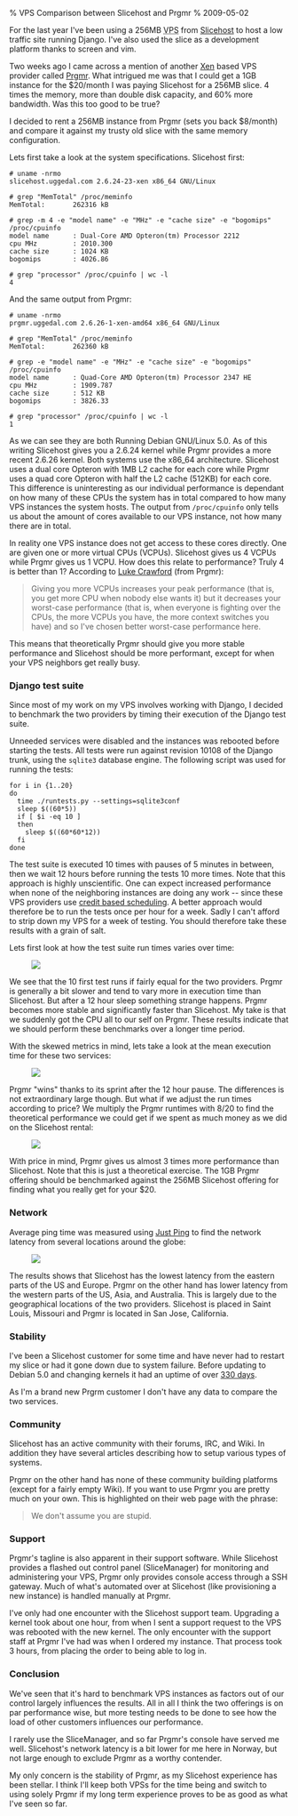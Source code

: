 % VPS Comparison between Slicehost and Prgmr
% 2009-05-02

For the last year I've been using a 256MB
<abbr title="Virtual private server">VPS</abbr>
from [Slicehost][sli] to host a low
traffic site running Django. I've also used the slice as a development
platform thanks to screen and vim.

Two weeks ago I came across a mention of another [Xen][xen] based VPS provider
called [Prgmr][prg]. What intrigued me was that I could get a 1GB instance
for the $20/month I was paying Slicehost for a 256MB slice. 4 times the
memory, more than double disk capacity, and 60% more bandwidth. Was this too
good to be true?

I decided to rent a 256MB instance from Prgmr (sets you back $8/month) and
compare it against my trusty old slice with the same memory configuration.

Lets first take a look at the system specifications. Slicehost first:

    # uname -nrmo
    slicehost.uggedal.com 2.6.24-23-xen x86_64 GNU/Linux

    # grep "MemTotal" /proc/meminfo 
    MemTotal:       262316 kB

    # grep -m 4 -e "model name" -e "MHz" -e "cache size" -e "bogomips" /proc/cpuinfo
    model name      : Dual-Core AMD Opteron(tm) Processor 2212
    cpu MHz         : 2010.300
    cache size      : 1024 KB
    bogomips        : 4026.86

    # grep "processor" /proc/cpuinfo | wc -l
    4

And the same output from Prgmr: 

    # uname -nrmo
    prgmr.uggedal.com 2.6.26-1-xen-amd64 x86_64 GNU/Linux

    # grep "MemTotal" /proc/meminfo 
    MemTotal:       262360 kB

    # grep -e "model name" -e "MHz" -e "cache size" -e "bogomips" /proc/cpuinfo
    model name      : Quad-Core AMD Opteron(tm) Processor 2347 HE
    cpu MHz         : 1909.787
    cache size      : 512 KB
    bogomips        : 3826.33

    # grep "processor" /proc/cpuinfo | wc -l
    1

As we can see they are both Running Debian GNU/Linux 5.0. As of this writing
Slicehost gives you a 2.6.24 kernel while Prgmr provides a more recent
2.6.26 kernel. Both systems use the x86_64 architecture. Slicehost uses
a dual core Opteron with 1MB L2 cache for each core while Prgmr uses a
quad core Opteron with half the L2 cache (512KB) for each core. This
difference is uninteresting as our individual performance is dependant
on how many of these CPUs the system has in total compared to how many
VPS instances the system hosts. The output from `/proc/cpuinfo` only tells us
about the amount of cores available to our VPS instance, not how many there
are in total.

In reality one VPS instance does not get access to these cores
directly. One are given one or more virtual CPUs (VCPUs). Slicehost gives
us 4 VCPUs while Prgmr gives us 1 VCPU. How does this relate to
performance? Truly 4 is better than 1? According to [Luke Crawford][luk]
(from Prgmr):

> Giving you more VCPUs increases your peak performance (that is, you get
more CPU when nobody else wants it)  but it decreases your worst-case
performance (that is, when everyone is fighting over the CPUs, the
more VCPUs you have, the more context switches you have)  and so I've
chosen better worst-case performance here.

This means that theoretically Prgmr should give you more stable performance
and Slicehost should be more performant, except for when
your VPS neighbors get really busy.

### Django test suite

Since most of my work on my VPS involves working with Django, I decided to
benchmark the two providers by timing their execution of the Django test
suite.

Unneeded services were disabled and the instances was rebooted before
starting the tests.
All tests were run against revision 10108 of the Django trunk, using
the `sqlite3` database engine. The following script was used for running
the tests:

    for i in {1..20}
    do
      time ./runtests.py --settings=sqlite3conf
      sleep $((60*5))
      if [ $i -eq 10 ]
      then
        sleep $((60*60*12))
      fi
    done

The test suite is executed 10 times with pauses of 5 minutes in between,
then we wait 12 hours before running the tests 10 more times.
Note that this approach is highly unscientific. One can expect increased
performance when none of the neighboring instances are doing any work --
since these VPS providers use [credit based scheduling][cre].
A better approach would therefore be to run the tests once per hour for a
week. Sadly I can't afford to strip down my VPS for a week of testing.
You should therefore take these results with a grain of salt.

Lets first look at how the test suite run times varies over time:

<figure>
  <img src='http://chart.apis.google.com/chart?cht=lc&chs=550x150&chd=e:rAqhqHoqqGp9oNrFvJqBxw0DvEyGstvdvGxluMt2,vjmtvHywuRoF3EwRvputGdGYHVHJHCIHIeHEHHJ9&chdl=Slicehost|Prgmr&chco=edc240,afd8f8&chxt=y,x&chxl=0:|225s|245s|265s|285s|305s|325s|1:|1|2|3|4|5|6|7|8|9|10|11|12|13|14|15|16|17|18|19|20'>
</figure>

We see that the 10 first test runs if fairly equal for the two providers.
Prgmr is generally a bit slower and tend to vary more in execution time than
Slicehost. But after a 12 hour sleep something strange happens. Prgmr
becomes more stable and significantly faster than Slicehost. My take is
that we suddenly got the CPU all to our self on Prgmr. These results
indicate that we should perform these benchmarks over a longer time period.

With the skewed metrics in mind, lets take a look at the mean execution
time for these two services:

<figure>
  <img src='http://chart.apis.google.com/chart?cht=bhg&chs=550x80&chd=s:9,2&chdl=Slicehost|Prgmr&chco=edc240,afd8f8&chxt=x&chxl=0:|0s|59s|118s|177s|236s'>
</figure>

Prgmr "wins" thanks to its sprint after the 12 hour pause. The differences
is not extraordinary large though. But what if we adjust the run times
according to price? We multiply the Prgmr runtimes with 8/20 to find the
theoretical performance we could get if we spent as much money as we
did on the Slicehost rental:

<figure>
  <img src='http://chart.apis.google.com/chart?cht=bhg&chs=550x80&chd=s:9,W&chdl=Slicehost|Prgmr&chco=edc240,afd8f8&chxt=x&chxl=0:|0s|59s|118s|177s|236s'>
</figure>

With price in mind, Prgmr gives us almost 3 times more performance than
Slicehost. Note that this is just a theoretical exercise.
The 1GB Prgmr offering should be benchmarked against the 256MB
Slicehost offering for finding what you really get for your $20.

### Network

Average ping time was measured using [Just Ping][pin]
to find the network latency from several locations around the globe:

<figure>
  <img src='http://chart.apis.google.com/chart?cht=bhg&chs=550x500&chd=e:HnBGGzHGJn..QJSnYeb8pEjSn-hUh4,AeJNO3NUD77IY7bgf8l9pmczdyRfb3&chdl=Slicehost|Prgmr&chco=edc240,afd8f8&chxt=x,y&chxl=0:|0ms|77ms|154ms|231ms|308ms|1:|Sydney%2C%20Australia|Nagano%2C%20Japan|Singapore%2C%20Singapore|Hong%20Kong%2C%20China|Mumbai%2C%20India|Moscow%2C%20Russia|Oslo%2C%20Norway|Amsterdam%2C%20Netherlands|London%2C%20UK|Johannesburg%2C%20South%20Africa|Vancouver%2C%20Canada|New%20York%2C%20US|Florida%2C%20US|Chicago%2C%20US|San%20Francisco%2C%20US&chbh=a,3,12'>
</figure>

The results shows that Slicehost has the lowest latency from the eastern
parts of the US and Europe. Prgmr on the other hand has lower latency from
the western parts of the US, Asia, and Australia. This is largely due to
the geographical locations of the two providers.
Slicehost is placed in Saint Louis, Missouri and Prgmr is located in
San Jose, California.

### Stability

I've been a Slicehost customer for some time and have never had to restart my
slice or had it gone down due to system failure. Before updating to Debian 5.0
and changing kernels it had an uptime of over [330 days][upt].

As I'm a brand new Prgrm customer I don't have any data to compare the two
services.

### Community

Slicehost has an active community with their forums, IRC, and Wiki. In
addition they have several articles describing how to setup various types
of systems.

Prgmr on the other hand has none of these community building platforms
(except for a fairly empty Wiki). If you want to use Prgmr you are
pretty much on your own. This is highlighted on their web page with
the phrase:

> We don't assume you are stupid.

### Support

Prgmr's tagline is also apparent in their support software. While Slicehost
provides a flashed out control panel (SliceManager) for monitoring and
administering your
VPS, Prgmr only provides console access through a SSH gateway. Much of
what's automated over at Slicehost (like provisioning a new instance) is
handled manually at Prgmr.

I've only had one encounter with the Slicehost support team. Upgrading a
kernel took about one hour, from when I sent a support request to
the VPS was rebooted with the new kernel. The only encounter with the
support staff at Prgmr I've had was when I ordered my instance. That
process took 3 hours, from placing the order to being able to log in.

### Conclusion

We've seen that it's hard to benchmark VPS instances as factors out
of our control largely influences the results. All in all I think
the two offerings is on par performance wise, but more testing
needs to be done to see how the load of other customers influences
our performance.

I rarely use the SliceManager, and so far Prgmr's console have served
me well. Slicehost's network latency is a bit lower for me here in
Norway, but not large enough to exclude Prgmr as a worthy contender.

My only concern is the stability of Prgmr, as my Slicehost experience
has been stellar. I think I'll keep both VPSs for the time being
and switch to using solely Prgmr if my long term experience proves
to be as good as what I've seen so far.

[sli]: http://slicehost.com/
[xen]: http://xen.org/
[prg]: http://prgmr.com/xen/
[luk]: http://prgmr.com/~lsc/
[cre]: http://wiki.xensource.com/xenwiki/CreditScheduler
[unb]: http://www.hermit.org/Linux/Benchmarking/
[pin]: http://just-ping.com
[upt]: http://twitter.com/uggedal/status/1647025940
